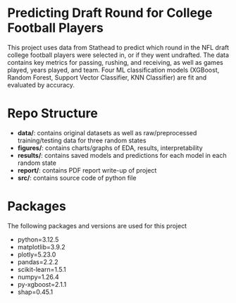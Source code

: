 # Predicting Draft Round for College Football Players
This project uses data from Stathead to predict which round in the NFL draft college football players were selected in, or if they went undrafted. 
The data contains key metrics for passing, rushing, and receiving, as well as games played, years played, and team.
Four ML classification models (XGBoost, Random Forest, Support Vector Classifier, KNN Classifier) are fit and evaluated by accuracy.

# Repo Structure
- **data/**: contains original datasets as well as raw/preprocessed training/testing data for three random states
- **figures/**: contains charts/graphs of EDA, results, interpretability
- **results/**: contains saved models and predictions for each model in each random state
- **report/**: contains PDF report write-up of project
- **src/**: contains source code of python file


# Packages
The following packages and versions are used for this project
- python=3.12.5
- matplotlib=3.9.2
- plotly=5.23.0
- pandas=2.2.2
- scikit-learn=1.5.1
- numpy=1.26.4
- py-xgboost=2.1.1
- shap=0.45.1

